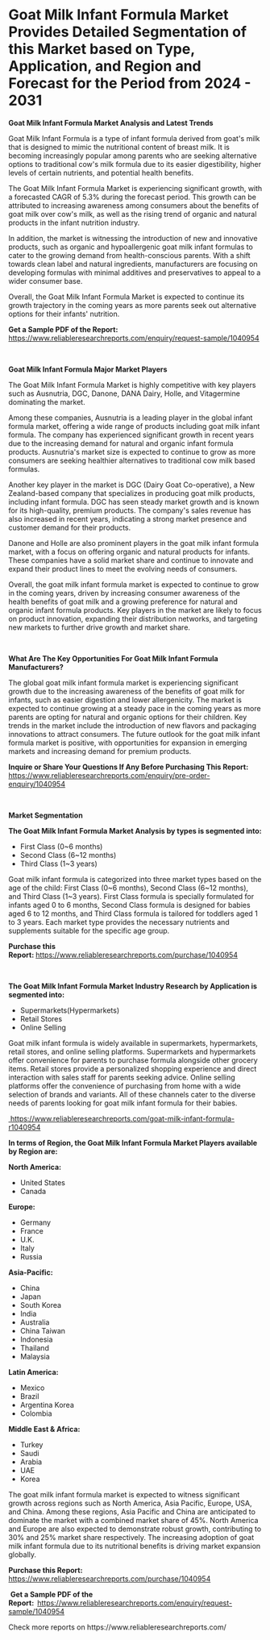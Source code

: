 <p><h1>Goat Milk Infant Formula Market Provides Detailed Segmentation of this Market based on Type, Application, and Region and Forecast for the Period from 2024 - 2031</h1></p><p><strong>Goat Milk Infant Formula Market Analysis and Latest Trends</strong></p>
<p><p>Goat Milk Infant Formula is a type of infant formula derived from goat's milk that is designed to mimic the nutritional content of breast milk. It is becoming increasingly popular among parents who are seeking alternative options to traditional cow's milk formula due to its easier digestibility, higher levels of certain nutrients, and potential health benefits.</p><p>The Goat Milk Infant Formula Market is experiencing significant growth, with a forecasted CAGR of 5.3% during the forecast period. This growth can be attributed to increasing awareness among consumers about the benefits of goat milk over cow's milk, as well as the rising trend of organic and natural products in the infant nutrition industry.</p><p>In addition, the market is witnessing the introduction of new and innovative products, such as organic and hypoallergenic goat milk infant formulas to cater to the growing demand from health-conscious parents. With a shift towards clean label and natural ingredients, manufacturers are focusing on developing formulas with minimal additives and preservatives to appeal to a wider consumer base.</p><p>Overall, the Goat Milk Infant Formula Market is expected to continue its growth trajectory in the coming years as more parents seek out alternative options for their infants' nutrition.</p></p>
<p><strong>Get a Sample PDF of the Report:&nbsp;</strong> <a href="https://www.reliableresearchreports.com/enquiry/request-sample/1040954">https://www.reliableresearchreports.com/enquiry/request-sample/1040954</a></p>
<p>&nbsp;</p>
<p><strong>Goat Milk Infant Formula Major Market Players</strong></p>
<p><p>The Goat Milk Infant Formula Market is highly competitive with key players such as Ausnutria, DGC, Danone, DANA Dairy, Holle, and Vitagermine dominating the market. </p><p>Among these companies, Ausnutria is a leading player in the global infant formula market, offering a wide range of products including goat milk infant formula. The company has experienced significant growth in recent years due to the increasing demand for natural and organic infant formula products. Ausnutria's market size is expected to continue to grow as more consumers are seeking healthier alternatives to traditional cow milk based formulas. </p><p>Another key player in the market is DGC (Dairy Goat Co-operative), a New Zealand-based company that specializes in producing goat milk products, including infant formula. DGC has seen steady market growth and is known for its high-quality, premium products. The company's sales revenue has also increased in recent years, indicating a strong market presence and customer demand for their products. </p><p>Danone and Holle are also prominent players in the goat milk infant formula market, with a focus on offering organic and natural products for infants. These companies have a solid market share and continue to innovate and expand their product lines to meet the evolving needs of consumers.</p><p>Overall, the goat milk infant formula market is expected to continue to grow in the coming years, driven by increasing consumer awareness of the health benefits of goat milk and a growing preference for natural and organic infant formula products. Key players in the market are likely to focus on product innovation, expanding their distribution networks, and targeting new markets to further drive growth and market share.</p></p>
<p>&nbsp;</p>
<p><strong>What Are The Key Opportunities For Goat Milk Infant Formula Manufacturers?</strong></p>
<p><p>The global goat milk infant formula market is experiencing significant growth due to the increasing awareness of the benefits of goat milk for infants, such as easier digestion and lower allergenicity. The market is expected to continue growing at a steady pace in the coming years as more parents are opting for natural and organic options for their children. Key trends in the market include the introduction of new flavors and packaging innovations to attract consumers. The future outlook for the goat milk infant formula market is positive, with opportunities for expansion in emerging markets and increasing demand for premium products.</p></p>
<p><strong>Inquire or Share Your Questions If Any Before Purchasing This Report:</strong> <a href="https://www.reliableresearchreports.com/enquiry/pre-order-enquiry/1040954">https://www.reliableresearchreports.com/enquiry/pre-order-enquiry/1040954</a></p>
<p>&nbsp;</p>
<p><strong>Market Segmentation</strong></p>
<p><strong>The Goat Milk Infant Formula Market Analysis by types is segmented into:</strong></p>
<p><ul><li>First Class (0~6 months)</li><li>Second Class (6~12 months)</li><li>Third Class (1~3 years)</li></ul></p>
<p><p>Goat milk infant formula is categorized into three market types based on the age of the child: First Class (0~6 months), Second Class (6~12 months), and Third Class (1~3 years). First Class formula is specially formulated for infants aged 0 to 6 months, Second Class formula is designed for babies aged 6 to 12 months, and Third Class formula is tailored for toddlers aged 1 to 3 years. Each market type provides the necessary nutrients and supplements suitable for the specific age group.</p></p>
<p><strong>Purchase this Report:&nbsp;</strong><a href="https://www.reliableresearchreports.com/purchase/1040954">https://www.reliableresearchreports.com/purchase/1040954</a></p>
<p>&nbsp;</p>
<p><strong>The Goat Milk Infant Formula Market Industry Research by Application is segmented into:</strong></p>
<p><ul><li>Supermarkets(Hypermarkets)</li><li>Retail Stores</li><li>Online Selling</li></ul></p>
<p><p>Goat milk infant formula is widely available in supermarkets, hypermarkets, retail stores, and online selling platforms. Supermarkets and hypermarkets offer convenience for parents to purchase formula alongside other grocery items. Retail stores provide a personalized shopping experience and direct interaction with sales staff for parents seeking advice. Online selling platforms offer the convenience of purchasing from home with a wide selection of brands and variants. All of these channels cater to the diverse needs of parents looking for goat milk infant formula for their babies.</p></p>
<p><a href="https://www.reliableresearchreports.com/goat-milk-infant-formula-r1040954">&nbsp;https://www.reliableresearchreports.com/goat-milk-infant-formula-r1040954</a></p>
<p><strong>In terms of Region, the Goat Milk Infant Formula Market Players available by Region are:</strong></p>
<p>
    <p> <strong> North America: </strong>
        <ul>
            <li>United States</li>
            <li>Canada</li>
        </ul>
        </p> 
    <p> <strong> Europe: </strong>
        <ul>
            <li>Germany</li>
            <li>France</li>
            <li>U.K.</li>
            <li>Italy</li>
            <li>Russia</li>
        </ul>
        </p> 
    <p> <strong> Asia-Pacific: </strong>
        <ul>
            <li>China</li>
            <li>Japan</li>
            <li>South Korea</li>
            <li>India</li>
            <li>Australia</li>
            <li>China Taiwan</li>
            <li>Indonesia</li>
            <li>Thailand</li>
            <li>Malaysia</li>
        </ul>
        </p> 
    <p> <strong> Latin America: </strong>
        <ul>
            <li>Mexico</li>
            <li>Brazil</li>
            <li>Argentina Korea</li>
            <li>Colombia</li>
        </ul>
        </p> 
    <p> <strong> Middle East & Africa: </strong>
        <ul>
            <li>Turkey</li>
            <li>Saudi</li>
            <li>Arabia</li>
            <li>UAE</li>
            <li>Korea</li>
        </ul>
    </p>
    </p>
<p><p>The goat milk infant formula market is expected to witness significant growth across regions such as North America, Asia Pacific, Europe, USA, and China. Among these regions, Asia Pacific and China are anticipated to dominate the market with a combined market share of 45%. North America and Europe are also expected to demonstrate robust growth, contributing to 30% and 25% market share respectively. The increasing adoption of goat milk infant formula due to its nutritional benefits is driving market expansion globally.</p></p>
<p><strong>Purchase this Report: </strong><a href="https://www.reliableresearchreports.com/purchase/1040954">https://www.reliableresearchreports.com/purchase/1040954</a></p>
<p>&nbsp;<strong>Get a Sample PDF of the Report:&nbsp;&nbsp;</strong><a href="https://www.reliableresearchreports.com/enquiry/request-sample/1040954">https://www.reliableresearchreports.com/enquiry/request-sample/1040954</a></p>
<p><strong></strong></p>
<p>Check more reports on https://www.reliableresearchreports.com/</p>
